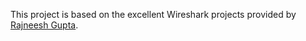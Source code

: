 This project is based on the excellent Wireshark projects provided by [Rajneesh Gupta](https://github.com/0xrajneesh/Wireshark-Projects-for-beginners).
